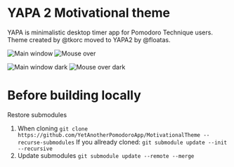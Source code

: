 YAPA 2 Motivational theme
====

YAPA is minimalistic desktop timer app for Pomodoro Technique users. 
Theme created by @tkorc moved to YAPA2 by @floatas.

![Main window](https://cloud.githubusercontent.com/assets/3337580/6205033/4a762348-b560-11e4-8e77-76f8581ad9d6.png)
![Mouse over](https://cloud.githubusercontent.com/assets/3337580/6205047/ed1c5608-b560-11e4-845d-77290243bdb3.png)


![Main window dark](http://imgur.com/N1in5V3.png)
![Mouse over dark](http://imgur.com/q3it4KH.png)


Before building locally
===
Restore submodules
1. When cloning ``git clone https://github.com/YetAnotherPomodoroApp/MotivationalTheme --recurse-submodules`` If you allready cloned: ``git submodule update --init --recursive``
2. Update submodules ``git submodule update --remote --merge``
